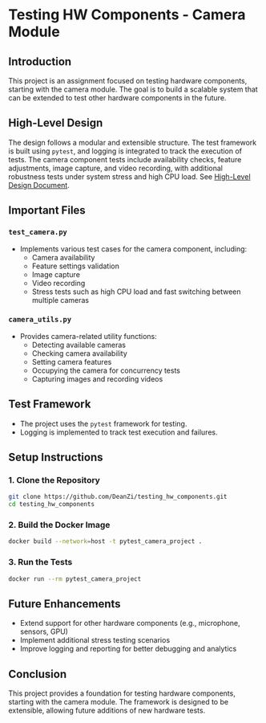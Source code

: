 # Testing HW Components - Camera Module

## Introduction
This project is an assignment focused on testing hardware components, starting with the camera module. The goal is to build a scalable system that can be extended to test other hardware components in the future.

## High-Level Design
The design follows a modular and extensible structure. The test framework is built using `pytest`, and logging is integrated to track the execution of tests. The camera component tests include availability checks, feature adjustments, image capture, and video recording, with additional robustness tests under system stress and high CPU load.
See [High-Level Design Document](./High-Level%20Design%20Document_%20Laptop%20Camera%20Testing.pdf).

## Important Files

### `test_camera.py`
- Implements various test cases for the camera component, including:
  - Camera availability
  - Feature settings validation
  - Image capture
  - Video recording
  - Stress tests such as high CPU load and fast switching between multiple cameras
  
### `camera_utils.py`
- Provides camera-related utility functions:
  - Detecting available cameras
  - Checking camera availability
  - Setting camera features
  - Occupying the camera for concurrency tests
  - Capturing images and recording videos

## Test Framework
- The project uses the `pytest` framework for testing.
- Logging is implemented to track test execution and failures.

## Setup Instructions

### 1. Clone the Repository
```bash
git clone https://github.com/DeanZi/testing_hw_components.git
cd testing_hw_components
```

### 2. Build the Docker Image
```bash
docker build --network=host -t pytest_camera_project .
```

### 3. Run the Tests
```bash
docker run --rm pytest_camera_project
```

## Future Enhancements
- Extend support for other hardware components (e.g., microphone, sensors, GPU)
- Implement additional stress testing scenarios
- Improve logging and reporting for better debugging and analytics

## Conclusion
This project provides a foundation for testing hardware components, starting with the camera module. The framework is designed to be extensible, allowing future additions of new hardware tests.

